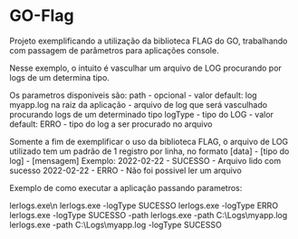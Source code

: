 # GO-Flag

Projeto exemplificando a utilização da biblioteca FLAG do GO, trabalhando com passagem de parâmetros para aplicações console.

Nesse exemplo, o intuito é vasculhar um arquivo de LOG procurando por logs de um determina tipo.

Os parametros disponiveis são:
path - opcional - valor default: log myapp.log na raiz da aplicação -  arquivo de log que será vasculhado procurando logs de um determinado tipo
logType - tipo do LOG - valor default: ERRO - tipo do log a ser procurado no arquivo

Somente a fim de exemplificar o uso da biblioteca FLAG, o arquivo de LOG utilizado tem um padrão de 1 registro por linha, no formato [data] - [tipo do log] - [mensagem]
Exemplo:
2022-02-22 - SUCESSO - Arquivo lido com sucesso
2022-02-22 - ERRO - Não foi possivel ler um arquivo

Exemplo de como executar a aplicação passando parametros:

lerlogs.exe\n
lerlogs.exe -logType SUCESSO
lerlogs.exe -logType ERRO
lerlogs.exe -logType SUCESSO -path 
lerlogs.exe -path C:\Logs\myapp.log
lerlogs.exe -path C:\Logs\myapp.log -logType SUCESSO


